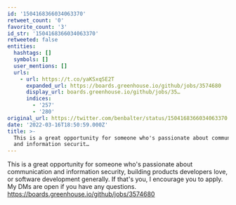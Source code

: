 ```yaml
---
id: '1504168366034063370'
retweet_count: '0'
favorite_count: '3'
id_str: '1504168366034063370'
retweeted: false
entities:
  hashtags: []
  symbols: []
  user_mentions: []
  urls:
    - url: https://t.co/yaKSxqSE2T
      expanded_url: https://boards.greenhouse.io/github/jobs/3574680
      display_url: boards.greenhouse.io/github/jobs/35…
      indices:
        - '257'
        - '280'
original_url: https://twitter.com/benbalter/status/1504168366034063370
date: '2022-03-16T18:50:59.000Z'
title: >-
  This is a great opportunity for someone who's passionate about communication
  and information securit…
---
```


This is a great opportunity for someone who's passionate about communication and information security, building products developers love, or software development generally. If that's you, I encourage you to apply. My DMs are open if you have any questions. https://boards.greenhouse.io/github/jobs/3574680